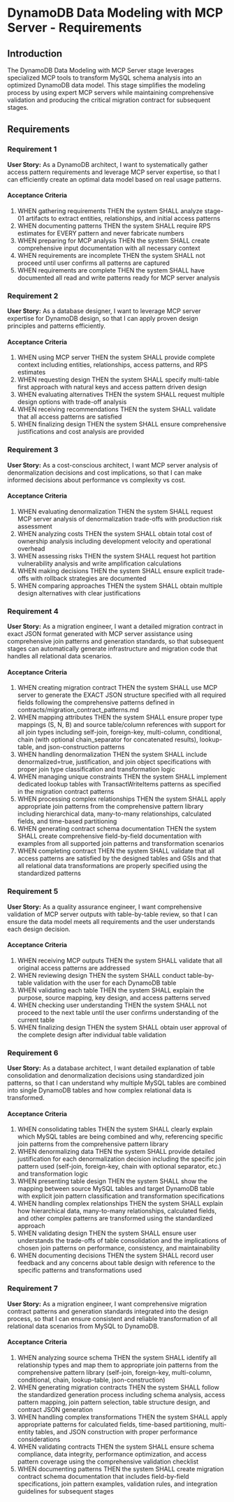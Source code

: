# DynamoDB Data Modeling with MCP Server - Requirements

## Introduction

The DynamoDB Data Modeling with MCP Server stage leverages specialized MCP tools to transform MySQL schema analysis into an optimized DynamoDB data model. This stage simplifies the modeling process by using expert MCP servers while maintaining comprehensive validation and producing the critical migration contract for subsequent stages.

## Requirements

### Requirement 1

**User Story:** As a DynamoDB architect, I want to systematically gather access pattern requirements and leverage MCP server expertise, so that I can efficiently create an optimal data model based on real usage patterns.

#### Acceptance Criteria

1. WHEN gathering requirements THEN the system SHALL analyze stage-01 artifacts to extract entities, relationships, and initial access patterns
2. WHEN documenting patterns THEN the system SHALL require RPS estimates for EVERY pattern and never fabricate numbers
3. WHEN preparing for MCP analysis THEN the system SHALL create comprehensive input documentation with all necessary context
4. WHEN requirements are incomplete THEN the system SHALL not proceed until user confirms all patterns are captured
5. WHEN requirements are complete THEN the system SHALL have documented all read and write patterns ready for MCP server analysis

### Requirement 2

**User Story:** As a database designer, I want to leverage MCP server expertise for DynamoDB design, so that I can apply proven design principles and patterns efficiently.

#### Acceptance Criteria

1. WHEN using MCP server THEN the system SHALL provide complete context including entities, relationships, access patterns, and RPS estimates
2. WHEN requesting design THEN the system SHALL specify multi-table first approach with natural keys and access pattern driven design
3. WHEN evaluating alternatives THEN the system SHALL request multiple design options with trade-off analysis
4. WHEN receiving recommendations THEN the system SHALL validate that all access patterns are satisfied
5. WHEN finalizing design THEN the system SHALL ensure comprehensive justifications and cost analysis are provided

### Requirement 3

**User Story:** As a cost-conscious architect, I want MCP server analysis of denormalization decisions and cost implications, so that I can make informed decisions about performance vs complexity vs cost.

#### Acceptance Criteria

1. WHEN evaluating denormalization THEN the system SHALL request MCP server analysis of denormalization trade-offs with production risk assessment
2. WHEN analyzing costs THEN the system SHALL obtain total cost of ownership analysis including development velocity and operational overhead
3. WHEN assessing risks THEN the system SHALL request hot partition vulnerability analysis and write amplification calculations
4. WHEN making decisions THEN the system SHALL ensure explicit trade-offs with rollback strategies are documented
5. WHEN comparing approaches THEN the system SHALL obtain multiple design alternatives with clear justifications

### Requirement 4

**User Story:** As a migration engineer, I want a detailed migration contract in exact JSON format generated with MCP server assistance using comprehensive join patterns and generation standards, so that subsequent stages can automatically generate infrastructure and migration code that handles all relational data scenarios.

#### Acceptance Criteria

1. WHEN creating migration contract THEN the system SHALL use MCP server to generate the EXACT JSON structure specified with all required fields following the comprehensive patterns defined in contracts/migration_contract_patterns.md
2. WHEN mapping attributes THEN the system SHALL ensure proper type mappings (S, N, B) and source table/column references with support for all join types including self-join, foreign-key, multi-column, conditional, chain (with optional chain_separator for concatenated results), lookup-table, and json-construction patterns
3. WHEN handling denormalization THEN the system SHALL include denormalized=true, justification, and join object specifications with proper join type classification and transformation logic
4. WHEN managing unique constraints THEN the system SHALL implement dedicated lookup tables with TransactWriteItems patterns as specified in the migration contract patterns
5. WHEN processing complex relationships THEN the system SHALL apply appropriate join patterns from the comprehensive pattern library including hierarchical data, many-to-many relationships, calculated fields, and time-based partitioning
6. WHEN generating contract schema documentation THEN the system SHALL create comprehensive field-by-field documentation with examples from all supported join patterns and transformation scenarios
7. WHEN completing contract THEN the system SHALL validate that all access patterns are satisfied by the designed tables and GSIs and that all relational data transformations are properly specified using the standardized patterns

### Requirement 5

**User Story:** As a quality assurance engineer, I want comprehensive validation of MCP server outputs with table-by-table review, so that I can ensure the data model meets all requirements and the user understands each design decision.

#### Acceptance Criteria

1. WHEN receiving MCP outputs THEN the system SHALL validate that all original access patterns are addressed
2. WHEN reviewing design THEN the system SHALL conduct table-by-table validation with the user for each DynamoDB table
3. WHEN validating each table THEN the system SHALL explain the purpose, source mapping, key design, and access patterns served
4. WHEN checking user understanding THEN the system SHALL not proceed to the next table until the user confirms understanding of the current table
5. WHEN finalizing design THEN the system SHALL obtain user approval of the complete design after individual table validation

### Requirement 6

**User Story:** As a database architect, I want detailed explanation of table consolidation and denormalization decisions using standardized join patterns, so that I can understand why multiple MySQL tables are combined into single DynamoDB tables and how complex relational data is transformed.

#### Acceptance Criteria

1. WHEN consolidating tables THEN the system SHALL clearly explain which MySQL tables are being combined and why, referencing specific join patterns from the comprehensive pattern library
2. WHEN denormalizing data THEN the system SHALL provide detailed justification for each denormalization decision including the specific join pattern used (self-join, foreign-key, chain with optional separator, etc.) and transformation logic
3. WHEN presenting table design THEN the system SHALL show the mapping between source MySQL tables and target DynamoDB table with explicit join pattern classification and transformation specifications
4. WHEN handling complex relationships THEN the system SHALL explain how hierarchical data, many-to-many relationships, calculated fields, and other complex patterns are transformed using the standardized approach
5. WHEN validating design THEN the system SHALL ensure user understands the trade-offs of table consolidation and the implications of chosen join patterns on performance, consistency, and maintainability
6. WHEN documenting decisions THEN the system SHALL record user feedback and any concerns about table design with reference to the specific patterns and transformations used

### Requirement 7

**User Story:** As a migration engineer, I want comprehensive migration contract patterns and generation standards integrated into the design process, so that I can ensure consistent and reliable transformation of all relational data scenarios from MySQL to DynamoDB.

#### Acceptance Criteria

1. WHEN analyzing source schema THEN the system SHALL identify all relationship types and map them to appropriate join patterns from the comprehensive pattern library (self-join, foreign-key, multi-column, conditional, chain, lookup-table, json-construction)
2. WHEN generating migration contracts THEN the system SHALL follow the standardized generation process including schema analysis, access pattern mapping, join pattern selection, table structure design, and contract JSON generation
3. WHEN handling complex transformations THEN the system SHALL apply appropriate patterns for calculated fields, time-based partitioning, multi-entity tables, and JSON construction with proper performance considerations
4. WHEN validating contracts THEN the system SHALL ensure schema compliance, data integrity, performance optimization, and access pattern coverage using the comprehensive validation checklist
5. WHEN documenting patterns THEN the system SHALL create migration contract schema documentation that includes field-by-field specifications, join pattern examples, validation rules, and integration guidelines for subsequent stages